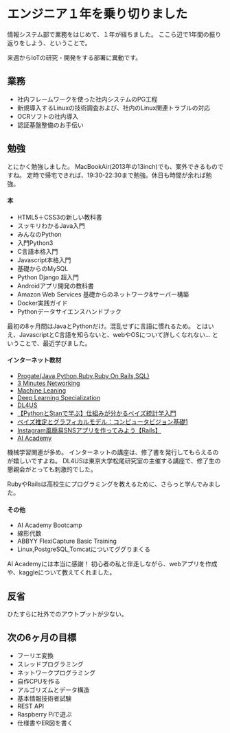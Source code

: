 # エンジニア１年を乗り切りました

情報システム部で業務をはじめて、１年が経ちました。
ここら辺で1年間の振り返りをしよう、ということで。

来週からIoTの研究・開発をする部署に異動です。

## 業務

- 社内フレームワークを使った社内システムのPG工程
- 新規導入するLinuxの技術調査および、社内のLinux関連トラブルの対応
- OCRソフトの社内導入
- 認証基盤整備のお手伝い

## 勉強

とにかく勉強しました。
MacBookAir(2013年の13inch)でも、案外できるものですね。
定時で帰宅できれば、19:30-22:30まで勉強。休日も時間が余れば勉強。

#### 本

- HTML5＋CSS3の新しい教科書
- スッキリわかるJava入門
- みんなのPython
- 入門Python3
- C言語本格入門
- Javascript本格入門
- 基礎からのMySQL
- Python Django 超入門
- Androidアプリ開発の教科書
- Amazon Web Services 基礎からのネットワーク&サーバー構築
- Docker実践ガイド
- Pythonデータサイエンスハンドブック

最初の8ヶ月間はJavaとPythonだけ。混乱せずに言語に慣れるため。
とはいえ、JavascriptとC言語を知らないと、webやOSについて詳しくなれない…
ということで、最近学びました。

#### インターネット教材

- <a href="https://prog-8.com/">Progate(Java,Python,Ruby,Ruby On Rails,SQL)</a>
- <a href="http://www5e.biglobe.ne.jp/aji/3min/">3 Minutes Networking</a>
- <a href="https://www.coursera.org/learn/machine-learning?">Machine Leaning</a>
- <a href="https://www.coursera.org/specializations/deep-learning?">Deep Learning Specialization</a>
- <a href="https://weblab.t.u-tokyo.ac.jp/dl4us/">DL4US</a>
- <a href="https://www.udemy.com/pythonstan/">【PythonとStanで学ぶ】仕組みが分かるベイズ統計学入門</a>
- <a href="https://www.udemy.com/computervision/">ベイズ推定とグラフィカルモデル：コンピュータビジョン基礎1</a>
- <a href="https://www.techpit.jp/p/techpitgram">Instagram風簡易SNSアプリを作ってみよう【Rails】</a>
- <a href="https://aiacademy.jp">AI Academy</a>

機械学習関連が多め。
インターネットの講座は、修了書を発行してもらえるのが嬉しいですよね。
DL4USは東京大学松尾研究室の主催する講座で、修了生の懇親会がとっても刺激的でした。

RubyやRailsは高校生にプログラミングを教えるために、さらっと学んでみました。

#### その他

- AI Academy Bootcamp
- 線形代数
- ABBYY FlexiCapture Basic Training
- Linux,PostgreSQL,Tomcatについてググりまくる

AI Academyには本当に感謝！
初心者の私と伴走しながら、webアプリを作成や、kaggleについて教えてくれました。

## 反省

ひたすらに社外でのアウトプットが少ない。

## 次の6ヶ月の目標

- フーリエ変換
- スレッドプログラミング
- ネットワークプログラミング
- 自作CPUを作る
- アルゴリズムとデータ構造
- 基本情報技術者試験
- REST API
- Raspberry Piで遊ぶ
- 仕様書やER図を書く
